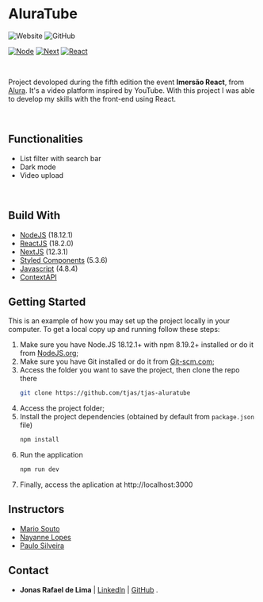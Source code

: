 # AluraTube

![Website](https://img.shields.io/website?down_color=red&down_message=down&up_color=gren&up_message=up&url=https%3A%2F%2Faluratube-jonasrafael16.vercel.app%2F)
![GitHub](https://img.shields.io/github/license/jonasrafael16/aluratube)

[![Node](https://img.shields.io/badge/node-v18.12.1-green)](https://nodejs.org/en/)
[![Next](https://img.shields.io/badge/next-v13.0.2-yellow)](https://nextjs.org/)
[![React](https://img.shields.io/badge/react-v18.2.0-orange)](https://reactjs.org/)

<br />

Project devoloped during the fifth edition the event **Imersão React**, from [Alura](https://www.alura.com.br).
It's a video platform inspired by YouTube.
With this project I was able to develop my skills with the front-end using React.

<br />

## Functionalities

- List filter with search bar
- Dark mode
- Video upload

<br />

## Build With

- [NodeJS](https://nodejs.org/) (18.12.1)
- [ReactJS](https://reactjs.org/) (18.2.0)
- [NextJS](https://nextjs.org/) (12.3.1)
- [Styled Components](https://styled-components.com/) (5.3.6)
- [Javascript](https://www.typescriptlang.org/) (4.8.4)
- [ContextAPI](https://reactjs.org/docs/context.html)

## Getting Started

This is an example of how you may set up the project locally in your computer. To get a local copy up and running follow these steps:

1. Make sure you have Node.JS 18.12.1+ with npm 8.19.2+ installed or do it from [NodeJS.org](https://nodejs.org/en/download/);
2. Make sure you have Git installed or do it from [Git-scm.com](https://git-scm.com/);
3. Access the folder you want to save the project, then clone the repo there
    ```sh
    git clone https://github.com/tjas/tjas-aluratube
    ```
4. Access the project folder;
5. Install the project dependencies (obtained by default from `package.json` file)
    ```sh
    npm install
    ```
6. Run the application
    ```sh
    npm run dev
    ```
7. Finally, access the aplication at http://localhost:3000

## Instructors

- [Mario Souto](https://github.com/omariosouto)
- [Nayanne Lopes](https://github.com/NayanneBatista)
- [Paulo Silveira](https://github.com/peas)

## Contact

- **Jonas Rafael de Lima** | [LinkedIn](https://www.linkedin.com/in/jonasrdelima/) | [GitHub](https://github.com/JonasRafael16) .

